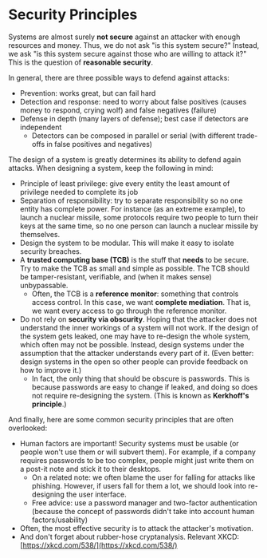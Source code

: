 # Security Principles

Systems are almost surely **not secure** against an attacker with enough resources and money. Thus, we do not ask "is this system secure?" Instead, we ask "is this system secure against those who are willing to attack it?" This is the question of **reasonable security**.

In general, there are three possible ways to defend against attacks:

* Prevention: works great, but can fail hard
* Detection and response: need to worry about false positives \(causes money to respond, crying wolf\) and false negatives \(failure\)
* Defense in depth \(many layers of defense\); best case if detectors are independent
  * Detectors can be composed in parallel or serial \(with different trade-offs in false positives and negatives\)

The design of a system is greatly determines its ability to defend again attacks. When designing a system, keep the following in mind:

* Principle of least privilege: give every entity the least amount of privilege needed to complete its job
* Separation of responsibility: try to separate responsibility so no one entity has complete power. For instance \(as an extreme example\), to launch a nuclear missile, some protocols require two people to turn their keys at the same time, so no one person can launch a nuclear missile by themselves.
* Design the system to be modular. This will make it easy to isolate security breaches.
* A **trusted computing base \(TCB\)** is the stuff that **needs** to be secure. Try to make the TCB as small and simple as possible. The TCB should be tamper-resistant, verifiable, and \(when it makes sense\) unbypassable.
  * Often, the TCB is a **reference monitor**: something that controls access control. In this case, we want **complete mediation**. That is, we want every access to go through the reference monitor.
* Do not rely on **security via obscurity**. Hoping that the attacker does not understand the inner workings of a system will not work. If the design of the system gets leaked, one may have to re-design the whole system, which often may not be possible. Instead, design systems under the assumption that the attacker understands every part of it. \(Even better: design systems in the open so other people can provide feedback on how to improve it.\)
  * In fact, the only thing that should be obscure is passwords. This is because passwords are easy to change if leaked, and doing so does not require re-designing the system. \(This is known as **Kerkhoff's principle**.\)

And finally, here are some common security principles that are often overlooked:

* Human factors are important! Security systems must be usable \(or people won't use them or will subvert them\). For example, if a company requires passwords to be too complex, people might just write them on a post-it note and stick it to their desktops.
  * On a related note: we often blame the user for falling for attacks like phishing. However, if users fall for them a lot, we should look into re-designing the user interface.
  * Free advice: use a password manager and two-factor authentication \(because the concept of passwords didn't take into account human factors/usability\)
* Often, the most effective security is to attack the attacker's motivation.
* And don't forget about rubber-hose cryptanalysis. Relevant XKCD: [https://xkcd.com/538/](https://xkcd.com/538/)


